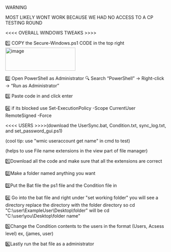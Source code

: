 WARNING 

MOST LIKELY WONT WORK BECAUSE WE HAD NO ACCESS TO A CP TESTING ROUND





<<<< OVERALL WINDOWS TWEAKS >>>> 


1️⃣ COPY the Secure-Windows.ps1 CODE in the top right
<img width="218" height="72" alt="image" src="https://github.com/user-attachments/assets/606c9df8-4b2b-47cf-83e5-7078a95c9b6f" />

2️⃣ Open PowerShell as Administrator 🔍 Search “PowerShell” → Right-click → “Run as Administrator” 

3️⃣ Paste code in and click enter 

4️⃣ if its blocked use Set-ExecutionPolicy -Scope CurrentUser RemoteSigned -Force



<<<< USERS >>>>(download the UserSync.bat, Condition.txt, sync_log.txt, and set_password_gui.ps1)


(cool tip: use "wmic useraccount get name" in cmd to test)


(helps to use File name extensions in the view part of file manager)

1️⃣Download all the code and make sure that all the extensions are correct

2️⃣Make a folder named anything you want

3️⃣Put the Bat file the ps1 file and the Condition file in 

4️⃣ Go into the bat file and right under "set working folder" you will see a directory replace the directory with the folder directory so 
cd "C:\user\ExampleUser\Desktop\folder"   will be    cd "C:\user\you\Desktop\folder name"



5️⃣Change the Condition contents to the users in the format (Users, Acsess level) ex, (james, user)

6️⃣Lastly run the bat file as a administrator



